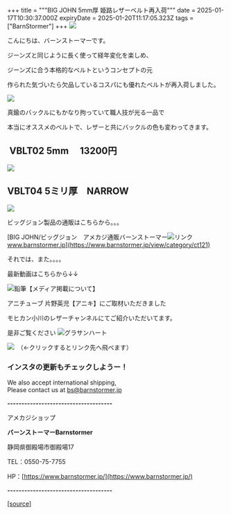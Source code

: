 +++
title = """BIG JOHN 5mm厚 姫路レザーベルト再入荷"""
date = 2025-01-17T10:30:37.000Z
expiryDate = 2025-01-20T11:17:05.323Z
tags = ["BarnStormer"]
+++
[![](https://stat.ameba.jp/user_images/20231023/16/barnstormer-go/b2/03/p/o0420015015354743273.png)](https://ameblo.jp/barnstormer-go/entry-12825670498.html)

こんにちは、バーンストーマーです。

ジーンズと同じように長く使って経年変化を楽しめ、

ジーンズに合う本格的なベルトというコンセプトの元

作られた気づいたら欠品しているコスパにも優れたベルトが再入荷しました。

[![](https://stat.ameba.jp/user_images/20250117/18/barnstormer-go/1b/88/j/o0466070015534180769.jpg)](https://stat.ameba.jp/user_images/20250117/18/barnstormer-go/1b/88/j/o0466070015534180769.jpg)

真鍮のバックルにもかなり拘っていて職人技が光る一品で

本当にオススメのベルトで、レザーと共にバックルの色も変わってきます。

 VBLT02 5mm 　13200円
-------------------

[![](https://stat.ameba.jp/user_images/20250117/18/barnstormer-go/34/03/j/o0466070015534181185.jpg)](https://stat.ameba.jp/user_images/20250117/18/barnstormer-go/34/03/j/o0466070015534181185.jpg)

VBLT04 5ミリ厚　NARROW
------------------

[![](https://stat.ameba.jp/user_images/20250117/18/barnstormer-go/e6/ae/j/o0466070015534181203.jpg)](https://stat.ameba.jp/user_images/20250117/18/barnstormer-go/e6/ae/j/o0466070015534181203.jpg)

ビッグジョン製品の通販はこちらから。。。

[BIG JOHN/ビッグジョン　アメカジ通販バーンストーマー![リンク](https://c.stat100.ameba.jp/ameblo/symbols/v3.20.0/svg/gray/editor_link.svg)www.barnstormer.jp](https://www.barnstormer.jp/view/category/ct121)

それでは、また。。。。

最新動画はこちらから↓↓

![鉛筆](https://stat100.ameba.jp/blog/ucs/img/char/char3/519.png)【メディア掲載について】

アニチューブ 片野英児【アニキ】にご取材いただきました

モヒカン小川のレザーチャンネルにてご紹介いただいてます。

是非ご覧ください ![グラサンハート](https://stat100.ameba.jp/blog/ucs/img/char/char3/148.png)

[![](https://stat.ameba.jp/user_images/20230412/16/barnstormer-go/6a/23/p/o0108010815269242493.png)](https://www.instagram.com/barnstormer_daily/)　（←クリックするとリンク先へ飛べます）

### インスタの更新もチェックしようー！

We also accept international shipping,  
Please contact us at bs@barnstormer.jp

**\-------------------------------------**

アメカジショップ

**バーンストーマーBarnstormer**

静岡県御殿場市御殿場17

TEL：0550-75-7755

HP：[https://www.barnstormer.jp/](https://www.barnstormer.jp/)

**\-------------------------------------**

[[source]](https://ameblo.jp/barnstormer-go/entry-12882829996.html)
